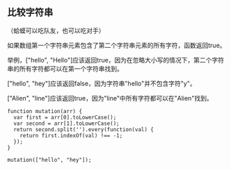 ## 比较字符串

（蛤蟆可以吃队友，也可以吃对手）

如果数组第一个字符串元素包含了第二个字符串元素的所有字符，函数返回true。

举例，["hello", "Hello"]应该返回true，因为在忽略大小写的情况下，第二个字符串的所有字符都可以在第一个字符串找到。

["hello", "hey"]应该返回false，因为字符串"hello"并不包含字符"y"。

["Alien", "line"]应该返回true，因为"line"中所有字符都可以在"Alien"找到。
```
function mutation(arr) {
  var first = arr[0].toLowerCase();
  var second = arr[1].toLowerCase();
  return second.split('').every(function(val) {    
    return first.indexOf(val) !== -1;  
  });
}

mutation(["hello", "hey"]);

```
